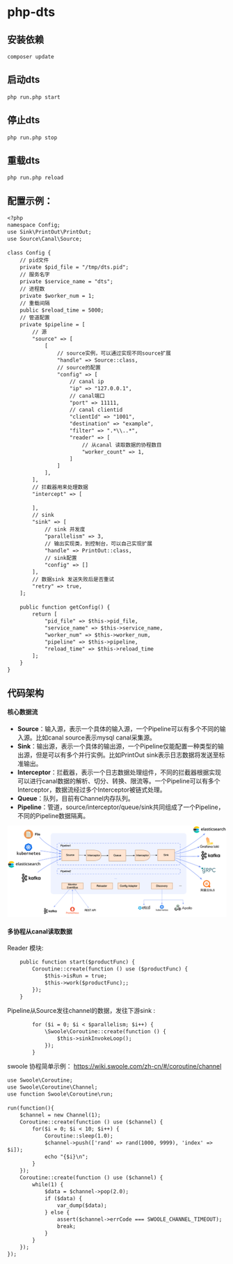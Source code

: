 # php-dts

## 安装依赖

```
composer update
```

## 启动dts

```
php run.php start
```

## 停止dts

```
php run.php stop
```

## 重载dts

```
php run.php reload
```

## 配置示例：

```
<?php
namespace Config;
use Sink\PrintOut\PrintOut;
use Source\Canal\Source;

class Config {
    // pid文件
    private $pid_file = "/tmp/dts.pid";
    // 服务名字
    private $service_name = "dts";
    // 进程数
    private $worker_num = 1;
    // 重载间隔
    public $reload_time = 5000;
    // 管道配置
    private $pipeline = [
        // 源
        "source" => [
            [
                // source实例，可以通过实现不同source扩展
                "handle" => Source::class,
                // source的配置
                "config" => [
                    // canal ip
                    "ip" => "127.0.0.1",
                    // canal端口
                    "port" => 11111,
                    // canal clientid
                    "clientId" => "1001",
                    "destination" => "example",
                    "filter" => ".*\\..*",
                    "reader" => [
                        // 从canal 读取数据的协程数目
                        "worker_count" => 1,
                    ]
                ]
            ],
        ],
        // 拦截器用来处理数据
        "intercept" => [

        ],
        // sink
        "sink" => [
            // sink 并发度
            "parallelism" => 3,
            // 输出实现类，到控制台，可以自己实现扩展
            "handle" => PrintOut::class,
            // sink配置
            "config" => []
        ],
        // 数据sink 发送失败后是否重试
        "retry" => true,
    ];

    public function getConfig() {
        return [
            "pid_file" => $this->pid_file,
            "service_name" => $this->service_name,
            "worker_num" => $this->worker_num,
            "pipeline" => $this->pipeline,
            "reload_time" => $this->reload_time
        ];
    }
}

```

## 代码架构

#### 核心数据流

- **Source**：输入源，表示一个具体的输入源，一个Pipeline可以有多个不同的输入源。比如canal source表示mysql canal采集源。
- **Sink**：输出源，表示一个具体的输出源，一个Pipeline仅能配置一种类型的输出源，但是可以有多个并行实例。比如PrintOut sink表示日志数据将发送至标准输出。
- **Interceptor**：拦截器，表示一个日志数据处理组件，不同的拦截器根据实现可以进行canal数据的解析、切分、转换、限流等。一个Pipeline可以有多个Interceptor，数据流经过多个Interceptor被链式处理。
- **Queue**：队列，目前有Channel内存队列。
- **Pipeline**：管道，source/interceptor/queue/sink共同组成了一个Pipeline，不同的Pipeline数据隔离。

![img.png](img.png)

#### 多协程从canal读取数据

Reader 模块:
```
    public function start($productFunc) {
        Coroutine::create(function () use ($productFunc) {
            $this->isRun = true;
            $this->work($productFunc);;
        });
    }
```

Pipeline从Source发往channel的数据，发往下游sink :
```
        for ($i = 0; $i < $parallelism; $i++) {
            \Swoole\Coroutine::create(function () {
                $this->sinkInvokeLoop();
            });
        }
```

swoole 协程简单示例：
https://wiki.swoole.com/zh-cn/#/coroutine/channel
```
use Swoole\Coroutine;
use Swoole\Coroutine\Channel;
use function Swoole\Coroutine\run;

run(function(){
    $channel = new Channel(1);
    Coroutine::create(function () use ($channel) {
        for($i = 0; $i < 10; $i++) {
            Coroutine::sleep(1.0);
            $channel->push(['rand' => rand(1000, 9999), 'index' => $i]);
            echo "{$i}\n";
        }
    });
    Coroutine::create(function () use ($channel) {
        while(1) {
            $data = $channel->pop(2.0);
            if ($data) {
                var_dump($data);
            } else {
                assert($channel->errCode === SWOOLE_CHANNEL_TIMEOUT);
                break;
            }
        }
    });
});

```
